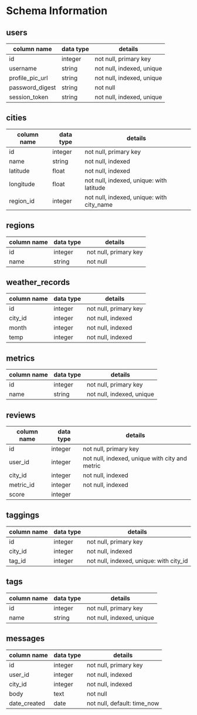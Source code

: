 # Schema Information

## users
column name       | data type | details
------------------|-----------|-----------------------
id                | integer   | not null, primary key
username          | string    | not null, indexed, unique
profile_pic_url   | string    | not null, indexed, unique
password_digest   | string    | not null
session_token     | string    | not null, indexed, unique

## cities
column name     | data type | details
----------------|-----------|-----------------------
id              | integer   | not null, primary key
name       | string    | not null, indexed
latitude        | float     | not null, indexed
longitude       | float     | not null, indexed, unique: with latitude
region_id       | integer   | not null, indexed, unique: with city_name

## regions
column name | data type | details
------------|-----------|-----------------------
id          | integer   | not null, primary key
name        | string    | not null

## weather_records
column name | data type | details
------------|-----------|-----------------------
id          | integer   | not null, primary key
city_id     | integer   | not null, indexed
month       | integer   | not null, indexed
temp        | integer   | not null, indexed

## metrics

column name     | data type | details
----------------|-----------|-----------------------
id              | integer   | not null, primary key
name            | string    | not null, indexed, unique  

## reviews
column name     | data type | details
----------------|-----------|-----------------------
id              | integer   | not null, primary key
user_id         | integer   | not null, indexed, unique with city and metric
city_id         | integer   | not null, indexed
metric_id       | integer   | not null, indexed
score           | integer   |

## taggings
column name | data type | details
------------|-----------|-----------------------
id          | integer   | not null, primary key
city_id     | integer   | not null, indexed
tag_id      | integer   | not null, indexed, unique: with city_id

## tags
column name | data type | details
------------|-----------|-----------------------
id          | integer   | not null, primary key
name        | string    | not null, indexed, unique

## messages
column name   | data type | details
--------------|-----------|-----------------------
id            | integer   | not null, primary key
user_id       | integer   | not null, indexed
city_id       | integer   | not null, indexed
body          | text      | not null
date_created  | date      | not null, default: time_now

